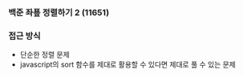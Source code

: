 ### 백준 좌푶 정렬하기 2 (11651)

### 접근 방식

- 단순한 정렬 문제
- javascript의 sort 함수를 제대로 활용할 수 있다면 제대로 풀 수 있는 문제
